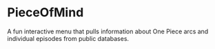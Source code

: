 # PieceOfMind
A fun interactive menu that pulls information about One Piece arcs and individual episodes from public databases.
